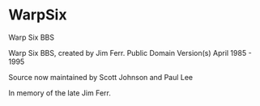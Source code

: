 # WarpSix
Warp Six BBS

Warp Six BBS, created by Jim Ferr.
Public Domain Version(s)
April 1985 - 1995

Source now maintained by Scott Johnson and Paul Lee

In memory of the late Jim Ferr.

